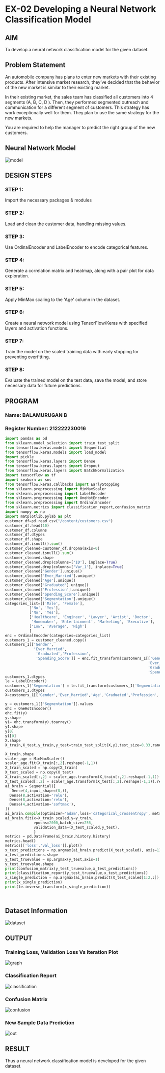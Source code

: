 # EX-02 Developing a Neural Network Classification Model

## AIM

To develop a neural network classification model for the given dataset.

## Problem Statement

An automobile company has plans to enter new markets with their existing products. After intensive market research, they’ve decided that the behavior of the new market is similar to their existing market.

In their existing market, the sales team has classified all customers into 4 segments (A, B, C, D ). Then, they performed segmented outreach and communication for a different segment of customers. This strategy has work exceptionally well for them. They plan to use the same strategy for the new markets.

You are required to help the manager to predict the right group of the new customers.

## Neural Network Model

![model](https://github.com/BALA291/nn-classification/assets/120717501/0f3d924b-bb23-41cf-8d15-5044c503798f)


## DESIGN STEPS

### STEP 1:
Import the necessary packages & modules

### STEP 2:
Load and clean the customer data, handling missing values.

### STEP 3:
Use OrdinalEncoder and LabelEncoder to encode categorical features.

### STEP 4:
Generate a correlation matrix and heatmap, along with a pair plot for data exploration.

### STEP 5:
Apply MinMax scaling to the 'Age' column in the dataset.

### STEP 6:
Create a neural network model using TensorFlow/Keras with specified layers and activation functions.

### STEP 7:
Train the model on the scaled training data with early stopping for preventing overfitting.

### STEP 8:
Evaluate the trained model on the test data, save the model, and store necessary data for future predictions.


## PROGRAM

### Name: BALAMURUGAN B
### Register Number: 212222230016
```python
import pandas as pd
from sklearn.model_selection import train_test_split
from tensorflow.keras.models import Sequential
from tensorflow.keras.models import load_model
import pickle
from tensorflow.keras.layers import Dense
from tensorflow.keras.layers import Dropout
from tensorflow.keras.layers import BatchNormalization
import tensorflow as tf
import seaborn as sns
from tensorflow.keras.callbacks import EarlyStopping
from sklearn.preprocessing import MinMaxScaler
from sklearn.preprocessing import LabelEncoder
from sklearn.preprocessing import OneHotEncoder
from sklearn.preprocessing import OrdinalEncoder
from sklearn.metrics import classification_report,confusion_matrix
import numpy as np
import matplotlib.pylab as plt
customer_df=pd.read_csv("/content/customers.csv")
customer_df.head(10)
customer_df.columns
customer_df.dtypes
customer_df.shape
customer_df.isnull().sum()
customer_cleaned=customer_df.dropna(axis=0)
customer_cleaned.isnull().sum()
customer_cleaned.shape
customer_cleaned.drop(columns=['ID'], inplace=True)
customer_cleaned.drop(columns=['Var_1'], inplace=True)
customer_cleaned['Gender'].unique()
customer_cleaned['Ever_Married'].unique()
customer_cleaned['Age'].unique()
customer_cleaned['Graduated'].unique()
customer_cleaned['Profession'].unique()
customer_cleaned['Spending_Score'].unique()
customer_cleaned['Segmentation'].unique()
categories_list=[['Male', 'Female'],
           ['No', 'Yes'],
           ['No', 'Yes'],
           ['Healthcare', 'Engineer', 'Lawyer', 'Artist', 'Doctor',
            'Homemaker', 'Entertainment', 'Marketing', 'Executive'],
           ['Low', 'Average', 'High']
           ]
enc = OrdinalEncoder(categories=categories_list)
customers_1 = customer_cleaned.copy()
customers_1[['Gender',
             'Ever_Married',
              'Graduated','Profession',
              'Spending_Score']] = enc.fit_transform(customers_1[['Gender',
                                                                 'Ever_Married',
                                                                 'Graduated','Profession',
                                                                 'Spending_Score']])
customers_1.dtypes
le = LabelEncoder()
customers_1['Segmentation'] = le.fit_transform(customers_1['Segmentation'])
customers_1.dtypes
X=customers_1[['Gender','Ever_Married','Age','Graduated','Profession','Work_Experience','Spending_Score','Family_Size']].values

y = customers_1[['Segmentation']].values
ohc = OneHotEncoder()
ohc.fit(y)
y.shape
y1= ohc.transform(y).toarray()
y1.shape
y[0]
y1[0]
X.shape
X_train,X_test,y_train,y_test=train_test_split(X,y1,test_size=0.33,random_state=50)

X_train.shape
scaler_age = MinMaxScaler()
scaler_age.fit(X_train[:,2].reshape(-1,1))
X_train_scaled = np.copy(X_train)
X_test_scaled = np.copy(X_test)
X_train_scaled[:,2] = scaler_age.transform(X_train[:,2].reshape(-1,1)).reshape(-1)
X_test_scaled[:,2] = scaler_age.transform(X_test[:,2].reshape(-1,1)).reshape(-1)
ai_brain = Sequential([
   Dense(4,input_shape=(8,)),
  Dense(8,activation='relu'),
  Dense(8,activation='relu'),
  Dense(4,activation='softmax'),
])
ai_brain.compile(optimizer='adam',loss='categorical_crossentropy', metrics=['accuracy'])
ai_brain.fit(x=X_train_scaled,y=y_train,
             epochs=2000,batch_size=256,
             validation_data=(X_test_scaled,y_test),
             )
metrics = pd.DataFrame(ai_brain.history.history)
metrics.head()
metrics[['loss','val_loss']].plot()
x_test_predictions = np.argmax(ai_brain.predict(X_test_scaled), axis=1)
x_test_predictions.shape
y_test_truevalue = np.argmax(y_test,axis=1)
y_test_truevalue.shape
print(confusion_matrix(y_test_truevalue,x_test_predictions))
print(classification_report(y_test_truevalue,x_test_predictions))
x_single_prediction = np.argmax(ai_brain.predict(X_test_scaled[1:2,:]), axis=1)
print(x_single_prediction)
print(le.inverse_transform(x_single_prediction))




```
## Dataset Information
![dataset](https://github.com/BALA291/nn-classification/assets/120717501/cf7268e0-202d-4199-819b-6eeee815def6)

## OUTPUT
### Training Loss, Validation Loss Vs Iteration Plot
![graph](https://github.com/BALA291/nn-classification/assets/120717501/45f39883-0325-4531-8be7-32ef418605cc)


### Classification Report
![classification](https://github.com/BALA291/nn-classification/assets/120717501/decfa0f6-abb7-4580-9e8b-82e449090a1c)

### Confusion Matrix
![confusion](https://github.com/BALA291/nn-classification/assets/120717501/80039712-4dfd-44c4-b2a7-b46b7bf2f92d)


### New Sample Data Prediction
![out](https://github.com/BALA291/nn-classification/assets/120717501/c9cd795d-1f90-443b-807b-a5b12d3f7d8a)

## RESULT
Thus a neural network classification model is developed for the given dataset.
